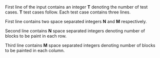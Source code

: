 First line of the input contains an integer **T** denoting the number of test cases. **T** test cases follow. Each test case contains three lines.

First line contains two space separated integers **N** and **M** respectively. 

Second line contains **N** space separated integers denoting number of blocks to be paint in each row.

Third line contains **M** space separated integers denoting number of blocks to be painted in each column.